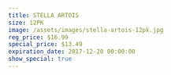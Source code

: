 ```yaml
---
title: STELLA ARTOIS
size: 12PK
image: /assets/images/stella-artois-12pk.jpg
reg_price: $16.99
special_price: $13.49
expiration_date: 2017-12-20 00:00:00
show_special: true
---
```



